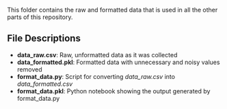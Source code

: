 This folder contains the raw and formatted data that is used in all the other parts of this repository.

## File Descriptions
* **data_raw.csv**: Raw, unformatted data as it was collected
* **data_formatted.pkl**: Formatted data with unnecessary and noisy values removed
* **format_data.py**: Script for converting *data_raw.csv* into *data_formatted.csv*
* **format_data.pkl**: Python notebook showing the output generated by format_data.py